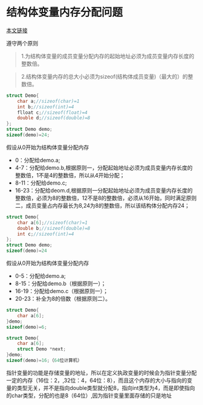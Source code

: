 <!--
 * @Author: 千铭天
 * @Date: 2019-11-22 16:38:26
 * @LastEditors: 
 * @LastEditTime: 2019-11-22 16:41:25
 * @Description:  
 -->
# 结构体变量内存分配问题

[本文链接](https://blog.csdn.net/qq_39436016/article/details/88361890)

遵守两个原则
>1.为结构体变量的成员变量分配内存的起始地址必须为成员变量内存长度的整数倍。

>2.结构体变量内存的总大小必须为sizeof(结构体成员变量)（最大的）的整数倍。

```C
struct Demo{
	char a;//sizeof(char)=1
	int b;//sizeof(int)=4
	flloat c;//sizeof(float)=4
	double d;//sizeof(double)=8
};
struct Demo demo;
sizeof(demo)=24;
```

假设从0开始为结构体变量分配内存

+ 0：分配给demo.a;
+ 4-7：分配给demo.b,根据原则一，分配起始地址必须为成员变量内存长度的整数倍，1不是4的整数倍，所以从4开始分配；
+ 8-11：分配给demo.c;
+ 16-23：分配给deom.d,根据原则一分配起始地址必须为成员变量内存长度的整数倍，必须为8的整数倍，12不是8的整数倍，必须从16开始，同时满足原则二，成员变量占内存最长为8,24为8的整数倍，所以该结构体分配内存24；
```C
struct Demo{
	char a[6];//sizeof(char)=1
	double b;//sizeof(double)=8
	int c;//sizeof(int)=4
};
struct Demo demo;
sizeof(demo)=24
```

假设从0开始为结构体变量分配内存
  
+ 0-5：分配给demo.a;
+ 8-15：分配给demo.b（根据原则一）；
+ 16-19：分配给demo.c（根据原则一）；
+ 20-23：补全为8的倍数（根据原则二）。

```C
struct Demo{
	char a[6];
}demo;
sizeof(demo)=6;
```
```C
struct Demo{
	char a[6];
	struct Demo *next;
}demo;
sizeof(demo)=16;（64位计算机）

```

指针变量的功能是存储变量的地址，所以在定义执政变量的时候会为指针变量分配一定的内存（16位：2，,32位：4，64位：8），而且这个内存的大小与指向的变量的类型无关，并不是指向double类型就分配8，指向int类型为4，而是即使指向的char类型，分配的也是8（64位）,因为指针变量里面存储的只是地址
